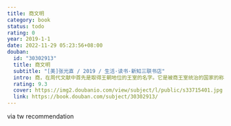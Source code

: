 ```yaml
---
title: 商文明
category: book
status: todo
rating: 0
year: 2019-1-1
date: 2022-11-29 05:23:56+08:00
douban:
  id: "30302913"
  title: 商文明
  subtitle: "[美]张光直 / 2019 / 生活·读书·新知三联书店"
  intro: 商，在周代文献中首先是取得王朝地位的王室的名字。它是被商王室统治的国家的称号，也用以称呼商国人民及其他同时代人民所创造的文明。商还用来称呼中国历史上被商王朝统治的那一时代。本书从传统历史文献、青铜器、卜甲和卜骨、考古学、理论模式这五个角度切入，依据已知的考古发现和文献材料，力图全面呈现商文明的各个方面。
  rating: 9.3
  cover: https://img2.doubanio.com/view/subject/l/public/s33715401.jpg
  link: https://book.douban.com/subject/30302913/
---
```


via tw recommendation
